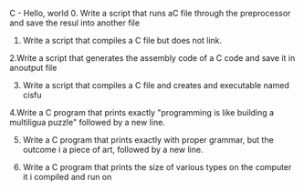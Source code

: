 C - Hello, world
0. Write a script that runs aC file through the preprocessor and save the resul into another file

1. Write a script that compiles a C file but does not link.

2.Write a script that generates the assembly code of a C code and save it in anoutput file

3. Write a script that compiles a C file and creates and executable named cisfu

4.Write a C program that prints exactly "programming is like building a multiligua puzzle" followed by a new line.

5. Write a C program that prints exactly with proper grammar, but the outcome i a piece of art, followed by a new line.

6. Write a C program that prints the size of various types on the computer it i compiled and run on

